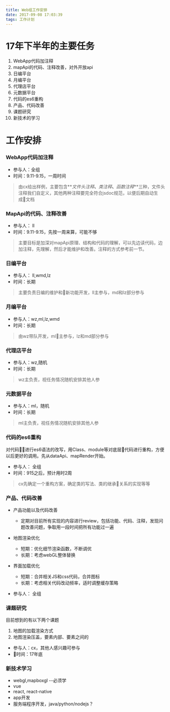 ```yaml
---
title: Web组工作安排
date: 2017-09-08 17:03:39
tags: 工作计划
---
```


# 17年下半年的主要任务

1. WebApp代码加注释
2. mapApi的代码、注释改善，对外开放api
3. 日编平台
4. 月编平台
5. 代理店平台
6. 元数据平台
7. 代码的es6重构
8. 产品、代码改善
9. 课题研究
10. 新技术的学习


# 工作安排

### WebApp代码加注释
+ 参与人：全组
+ 时间：9.11-9.15，一周时间
> 由cx给出样例，主要包含**_文件头注释_**、**_类注释_**、**_函数注释_**三种，文件头注释我们自定义，其他两种注释要完全符合jsdoc规范，以便后期自动生成文档

### MapApi的代码、注释改善
+ 参与人： ll
+ 时间：9.11-9.15，先按一周来算，可能不够
> 主要目标是加深对mapApi原理、结构和代码的理解，可以先边读代码，边加注释，先理解，然后才能维护和改善。注释的方式参考前一节。

### 日编平台
+ 参与人： ll,wmd,lz
+ 时间：长期
> 主要负责日编的维护和新功能开发，ll主参与，md和lz部分参与

### 月编平台
+ 参与人：wz,ml,lz,wmd
+ 时间：长期
> 由wz带队开发，ml主参与，lz和md部分参与

### 代理店平台
+ 参与人：wz,随机
+ 时间：长期
> wz主负责，视任务情况随机安排其他人参

### 元数据平台
+ 参与人：ml，随机
+ 时间：长期
> ml主负责，视任务情况随机安排其他人参

### 代码的es6重构
对代码进行es6语法的改写，用Class、module等对底层代码进行重构，方便以后更好的调用。先从dataApi、mapRender开始。
+ 参与人： 全组
+ 时间：915之后，预计用时2周
> cx先确定一个重构方案，确定类的写法、类的继承关系的实现等等

### 产品、代码改善
+ 产品功能以及代码改善
   + 定期对目前所有实现的内容进行review，包括功能、代码、注释，发现问题改善问题，争取用一段时间把所有功能过一遍
+ 地图渲染优化
   + 短期：优化细节渲染函数，不断调优
   + 长期：考虑webGL整体替换
+ 界面加载优化
   + 短期：合并相关JS和css代码，合并图标
   + 长期：考虑相关代码改动频率，适时调整缓存策略

+ 参与人： 全组

### 课题研究
目前想到的有以下两个课题
1. 地图的加载渲染方式
2. 地图渲染压盖，要素内部、要素之间的

+ 参与人：cx，其他人感兴趣可参与
+ 时间：17年底

### 新技术学习
+ webgl,mapboxgl    --必须学
+ vue
+ react, react-native
+ app开发
+ 服务端程序开发，java/python/nodejs？